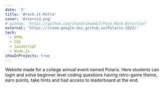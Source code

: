 ```yaml
---
date: '3'
title: 'Wreck-it-Retro'
cover: 'Asteroid.png'
# github: 'https://github.com/chandrikadeb7/Face-Mask-Detection'
external: 'https://rcoem-google-dsc.github.io/Polaris-2022/'
tech:
  - HTML
  - CSS
  - JavaScript
  - Node.js
showInProjects: true
---
```

Website made for a college annual event named Polaris. Here students can login and solve beginner level coding questions having retro-game theme, earn points, take hints and had access to leaderboard at the end.
